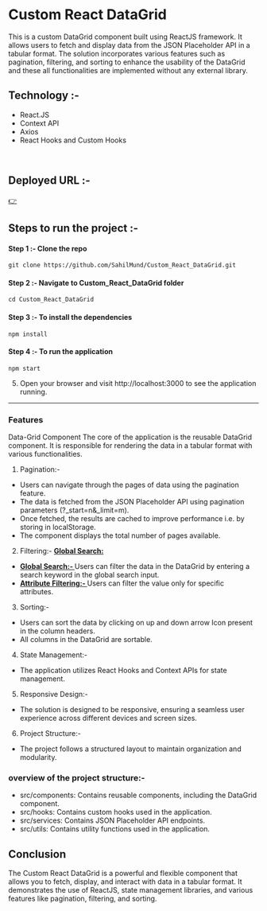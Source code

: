 # Custom React DataGrid


This is a custom DataGrid component built using ReactJS framework. It allows users to fetch and display data from the JSON Placeholder API in a tabular format.
The solution incorporates various features such as pagination, filtering, and sorting to enhance the usability of the DataGrid and these all functionalities are implemented without any external library.

## Technology :-

- React.JS
- Context API
- Axios
- React Hooks and Custom Hooks

<br>

## Deployed URL :-

[👉](https://sahilmund.github.io/Custom_React_DataGrid/)

## Steps to run the project :-

#### Step 1 :- Clone the repo

```
git clone https://github.com/SahilMund/Custom_React_DataGrid.git
```

#### Step 2 :- Navigate to Custom_React_DataGrid folder

```
cd Custom_React_DataGrid
```

#### Step 3 :- To install the dependencies

```
npm install
```

#### Step 4 :- To run the application

```
npm start
```

5. Open your browser and visit http://localhost:3000 to see the application running.

<hr/>

### Features

Data-Grid Component
The core of the application is the reusable DataGrid component. It is responsible for rendering the data in a tabular format with various functionalities.

1. Pagination:-

- Users can navigate through the pages of data using the pagination feature.
- The data is fetched from the JSON Placeholder API using pagination parameters (?\_start=n&\_limit=m).
- Once fetched, the results are cached to improve performance i.e. by storing in localStorage.
- The component displays the total number of pages available.

2. Filtering:-
   <u><b>Global Search:</b></u>

- <u><b>Global Search:- </b></u> Users can filter the data in the DataGrid by entering a search keyword in the global search input.
- <u><b>Attribute Filtering:- </b></u> Users can filter the value only for specific attributes.

3. Sorting:-

- Users can sort the data by clicking on up and down arrow Icon present in the column headers.
- All columns in the DataGrid are sortable.

4. State Management:-
- The application utilizes React Hooks and Context APIs for state management.

5. Responsive Design:-
- The solution is designed to be responsive, ensuring a seamless user experience across different devices and screen sizes.

6. Project Structure:-
-  The project follows a structured layout to maintain organization and modularity.

### overview of the project structure:-

- src/components: Contains reusable components, including the DataGrid component.
- src/hooks: Contains custom hooks used in the application.
- src/services: Contains JSON Placeholder API endpoints.
- src/utils: Contains utility functions used in the application.

## Conclusion

The Custom React DataGrid is a powerful and flexible component that allows you to fetch, display, and interact with data in a tabular format. It demonstrates the use of ReactJS, state management libraries, and various features like pagination, filtering, and sorting.
